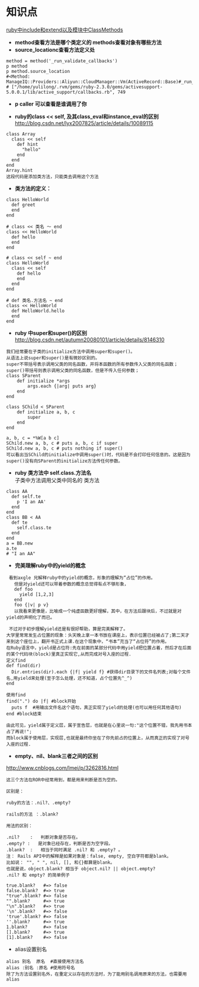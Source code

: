 # 知识点 #  

[ruby中include和extend以及模块中ClassMethods](https://bitbucket.org/yulilong/my_wiki/wiki/ruby%E4%B8%ADinclude%E5%92%8Cextend%E4%BB%A5%E5%8F%8A%E6%A8%A1%E5%9D%97%E4%B8%ADClassMethods%20)

* **method查看方法是哪个类定义的 methods查看对象有哪些方法**
* **source_locationc查看方法定义处**

```
method = method('_run_validate_callbacks')
p method
p method.source_location
#<Method: ManageIQ::Providers::Aliyun::CloudManager::Vm(ActiveRecord::Base)#_run_validate_callbacks>
# ["/home/yulilong/.rvm/gems/ruby-2.3.0/gems/activesupport-5.0.0.1/lib/active_support/callbacks.rb", 749
```

* **p caller 可以查看是谁调用了你**


* **ruby的class << self, 及其class_eval和instance_eval的区别**
http://blog.csdn.net/lyx2007825/article/details/10089115
```
class Array  
  class << self  
    def hint  
      "hello"  
    end  
  end  
end  
Array.hint
这段代码是添加类方法，只能类去调用这个方法
```
* **类方法的定义：**

```
class HelloWorld
  def greet
  end
end

# class << 类名 ～ end
class << HelloWorld
  def hello
  end
end 

# class << self ~ end
class HelloWorld
  class << self
    def hello
    end
  end
end

# def 类名.方法名 ~ end
class << HelloWorld
  def HelloWorld.hello
  end
end 
```
* **ruby 中super和super()的区别**      
http://blog.csdn.net/autumn20080101/article/details/8146310
```
我们经常要在子类的initialize方法中调用super和super()。
从语法上说super和super()是有微妙区别的。
super不带括号表示调用父类的同名函数，并将本函数的所有参数传入父类的同名函数；
super()带括号则表示调用父类的同名函数，但是不传入任何参数；
class SParent  
    def initialize *args  
        args.each {|arg| puts arg}  
    end  
end  
   
class SChild < SParent  
    def initialize a, b, c  
        super  
    end  
end  
   
a, b, c = *%W[a b c]  
SChild.new a, b, c # puts a, b, c if super  
SChild.new a, b, c # puts nothing if super() 
可以看出当SChild的initialize中调用super()时，代码是不会打印任何信息的。这是因为super()没有向SParent的initialize方法传任何参数。
```

* **ruby 类方法中 self.class.方法名**      
子类中方法调用父类中同名的 类方法
```
class AA
  def self.te
    p 'I an AA'
  end
end
class BB < AA
  def te
    self.class.te
  end
end
a = BB.new
a.te
# "I an AA"
```

* **完美理解ruby中的yield的概念**     
```
 看到axgle 兄解释ruby中的yield的概念，形象的理解为“占位”的作用。  
   但是对yield还可以带着参数的概念总觉得有点不够形象，  
   def foo  
     yield [1,2,3]  
   end  
   foo {|v| p v}  
   以我看来更像是，比喻成一个纯虚函数更好理解，其中，在方法后跟块后，不过就是对yield的声明化了而已。  

 不过对于初步理解yield还是有很好帮助，算是完美解释了。  
大学里常常发生占位置的现象：头天晚上拿一本书放在课座上，表示位置已经被占了;第二天才来到这个座位上，翻开书正式上课.在这个现象中，“书本”充当了“占位符”的作用。  
在Ruby语言中，yield是占位符:先在前面的某部分代码中用yield把位置占着，然后才在后面的某个代码块(block)里真正实现它,从而完成对号入座的过程.   
定义find    
def find(dir)    
  Dir.entries(dir).each {|f| yield f} #获得dir目录下的文件名列表;对每个文件名,用yield来处理(至于怎么处理，还不知道，占个位置先^_^)    
end    
  
使用find    
find(".") do |f| #block开始    
  puts f  #用输出文件名这个语句，真正实现了yield的处理(也可以用任何其他语句)    
end #block结束    

由此可见，yield属于定义层，属于宣告层，也就是在心里说一句:"这个位置不错，我先用书本占了再说!";
而block属于使用层，实现层,也就是最终你坐在了你先前占的位置上，从而真正的实现了对号入座的过程.   
```

* **empty、nil、blank三者之间的区别**    

http://www.cnblogs.com/lmei/p/3262816.html     
```
这三个方法在ROR中经常用到，都是用来判断是否为空的。    

区别是：     

ruby的方法：.nil?、.empty?    

rails的方法 ：.blank?    

用法的区别：    

.nil?    :   判断对象是否存在。      
.empty? :   是对象已经存在，判断是否为空字段。    
.blank?  :   相当于同时满足 .nil? 和 .empty? 。     
注： Rails API中的解释是如果对象是：false, empty, 空白字符都是blank。     
比如说： "", " ", nil, [], 和{}都算是blank。   
也就是说，object.blank? 相当于 object.nil? || object.empty?     
.nil? 和 empty? 的简单例子   

true.blank?   #=> false
false.blank?  #=> true
"true".blank? #=> false
"".blank?     #=> true
"\n".blank?   #=> true
'\n'.blank?   #=> false
'true'.blank? #=> false
''.blank?     #=> true
1.blank?      #=> false
[].blank?     #=> true
[1].blank?    #=> false
```    
* alias设置别名     
```
alias 别名  原名  #直接使用方法名
alias :别名 :原名 #使用符号名
除了为方法设置别名外，在重定义以存在的方法时，为了能用别名调用原来的方法，也需要用alias
```
